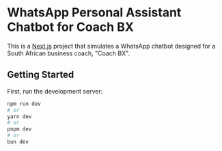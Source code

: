 # WhatsApp Personal Assistant Chatbot for Coach BX

This is a [Next.js](https://nextjs.org) project that simulates a WhatsApp chatbot designed for a South African business coach, "Coach BX".

## Getting Started

First, run the development server:

```bash
npm run dev
# or
yarn dev
# or
pnpm dev
# or
bun dev